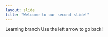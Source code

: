 ```yaml
---
layout: slide
title: "Welcome to our second slide!"
---
```

Learning branch
Use the left arrow to go back!
